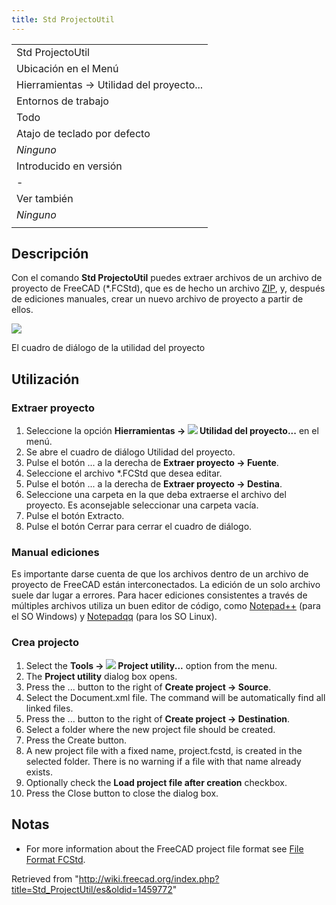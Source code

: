 ```yaml
---
title: Std ProjectoUtil
---
```

|  |
| --- |
| Std ProjectoUtil |
| Ubicación en el Menú |
| Hierramientas → Utilidad del proyecto... |
| Entornos de trabajo |
| Todo |
| Atajo de teclado por defecto |
| *Ninguno* |
| Introducido en versión |
| - |
| Ver también |
| *Ninguno* |
|  |

## Descripción

Con el comando **Std ProjectoUtil** puedes extraer archivos de un archivo de proyecto de FreeCAD (\*.FCStd), que es de hecho un archivo [ZIP](https://en.wikipedia.org/wiki/Zip_(file_format)), y, después de ediciones manuales, crear un nuevo archivo de proyecto a partir de ellos.

![](/images/Project_utility_en.png)

El cuadro de diálogo de la utilidad del proyecto

## Utilización

### Extraer proyecto

1. Seleccione la opción **Hierramientas → ![](/images/Std_ProjectUtil.svg) Utilidad del proyecto...** en el menú.
2. Se abre el cuadro de diálogo Utilidad del proyecto.
3. Pulse el botón ... a la derecha de **Extraer proyecto → Fuente**.
4. Seleccione el archivo \*.FCStd que desea editar.
5. Pulse el botón ... a la derecha de **Extraer proyecto → Destina**.
6. Seleccione una carpeta en la que deba extraerse el archivo del proyecto. Es aconsejable seleccionar una carpeta vacía.
7. Pulse el botón Extracto.
8. Pulse el botón Cerrar para cerrar el cuadro de diálogo.

### Manual ediciones

Es importante darse cuenta de que los archivos dentro de un archivo de proyecto de FreeCAD están interconectados. La edición de un solo archivo suele dar lugar a errores. Para hacer ediciones consistentes a través de múltiples archivos utiliza un buen editor de código, como [Notepad++](http://notepad-plus-plus.org/) (para el SO Windows) y [Notepadqq](https://notepadqq.com/s/) (para los SO Linux).

### Crea projecto

1. Select the **Tools → ![](/images/Std_ProjectUtil.svg) Project utility...** option from the menu.
2. The **Project utility** dialog box opens.
3. Press the ... button to the right of **Create project → Source**.
4. Select the Document.xml file. The command will be automatically find all linked files.
5. Press the ... button to the right of **Create project → Destination**.
6. Select a folder where the new project file should be created.
7. Press the Create button.
8. A new project file with a fixed name, project.fcstd, is created in the selected folder. There is no warning if a file with that name already exists.
9. Optionally check the **Load project file after creation** checkbox.
10. Press the Close button to close the dialog box.

## Notas

* For more information about the FreeCAD project file format see [File Format FCStd](/File_Format_FCStd "File Format FCStd").

Retrieved from "<http://wiki.freecad.org/index.php?title=Std_ProjectUtil/es&oldid=1459772>"